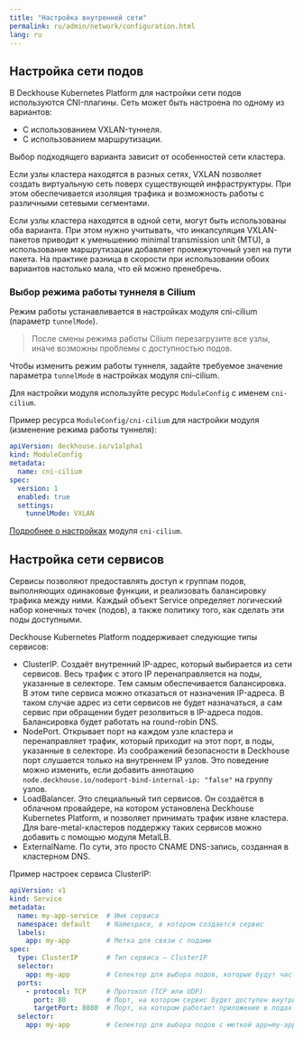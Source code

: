 ```yaml
---
title: "Настройка внутренней сети"
permalink: ru/admin/network/configuration.html
lang: ru
---
```


## Настройка сети подов

В Deckhouse Kubernetes Platform для настройки сети подов используются CNI-плагины.
Сеть может быть настроена по одному из вариантов:

* C использованием VXLAN-туннеля.
* С использованием маршрутизации.

Выбор подходящего варианта зависит от особенностей сети кластера.

Если узлы кластера находятся в разных сетях, VXLAN позволяет создать виртуальную сеть поверх существующей инфраструктуры. При этом обеспечивается изоляция трафика и возможность работы с различными сетевыми сегментами.

Если узлы кластера находятся в одной сети, могут быть использованы оба варианта.
При этом нужно учитывать, что инкапсуляция VXLAN-пакетов приводит к уменьшению minimal transmission unit (MTU), а использование маршрутизации добавляет промежуточный узел на пути пакета.
На практике разница в скорости при использовании обоих вариантов настолько мала, что ей можно пренебречь.

<!-- Для специфических задач можно использовать CNI-плагины Flannel и Simple Bridge, которые также поддерживаются Deckhouse Kubernetes Platform. -->

### Выбор режима работы туннеля в Cilium

Режим работы устанавливается в настройках модуля cni-cilium (параметр `tunnelMode`).

<!-- перенесено с изменениями из https://deckhouse.ru/products/kubernetes-platform/documentation/latest/modules/cni-cilium/#%D1%81%D0%BC%D0%B5%D0%BD%D0%B0-%D1%80%D0%B5%D0%B6%D0%B8%D0%BC%D0%B0-%D1%80%D0%B0%D0%B1%D0%BE%D1%82%D1%8B-cilium -->

> После смены режима работы Cilium перезагрузите все узлы, иначе возможны проблемы с доступностью подов.

Чтобы изменить режим работы туннеля, задайте требуемое значение параметра `tunnelMode` в настройках модуля cni-cilium.

Для настройки модуля используйте ресурс `ModuleConfig` с именем `cni-cilium`.

Пример ресурса `ModuleConfig/cni-cilium` для настройки модуля (изменение режима работы туннеля):

```yaml
apiVersion: deckhouse.io/v1alpha1
kind: ModuleConfig
metadata:
  name: cni-cilium
spec:
  version: 1
  enabled: true
  settings:
    tunnelMode: VXLAN
```

[Подробнее о настройках](/#) модуля `cni-cilium`.

## Настройка сети сервисов

Сервисы позволяют предоставлять доступ к группам подов, выполняющих одинаковые функции, и реализовать балансировку трафика между ними.
Каждый объект Service определяет логический набор конечных точек (подов), а также политику того, как сделать эти поды доступными.

Deckhouse Kubernetes Platform поддерживает следующие типы сервисов:

<!-- информация из обучающих материалов -->

* ClusterIP. Создаёт внутренний IP-адрес, который выбирается из сети сервисов. Весь трафик с этого IP перенаправляется на поды, указанные в селекторе. Тем самым обеспечивается балансировка.
В этом типе сервиса можно отказаться от назначения IP-адреса. В таком случае адрес из сети сервисов не будет назначаться, а сам сервис при обращении будет резолвиться в IP-адреса подов. Балансировка будет работать на round-robin DNS.
* NodePort. Открывает порт на каждом узле кластера и перенаправляет трафик, который приходит на этот порт, в поды, указанные в селекторе.
Из соображений безопасности в Deckhouse порт слушается только на внутреннем IP узлов. Это поведение можно изменить, если добавить аннотацию `node.deckhouse.io/nodeport-bind-internal-ip: "false"` на группу узлов.
* LoadBalancer. Это специальный тип сервисов. Он создаётся в облачном провайдере, на котором установлена Deckhouse Kubernetes Platform, и позволяет принимать трафик извне кластера. Для bare-metal-кластеров поддержку таких сервисов можно добавить с помощью модуля MetalLB.
* ExternalName. По сути, это просто CNAME DNS-запись, созданная в кластерном DNS.

Пример настроек сервиса ClusterIP:

```yaml
apiVersion: v1
kind: Service
metadata:
  name: my-app-service  # Имя сервиса
  namespace: default    # Namespace, в котором создается сервис
  labels:
    app: my-app         # Метка для связи с подами
spec:
  type: ClusterIP       # Тип сервиса — ClusterIP
  selector:
    app: my-app         # Селектор для выбора подов, которые будут частью сервиса
  ports:
    - protocol: TCP     # Протокол (TCP или UDP)
      port: 80          # Порт, на котором сервис будет доступен внутри кластера
      targetPort: 8080  # Порт, на котором работает приложение в подах
  selector:
    app: my-app         # Селектор для выбора подов с меткой app=my-app
```
